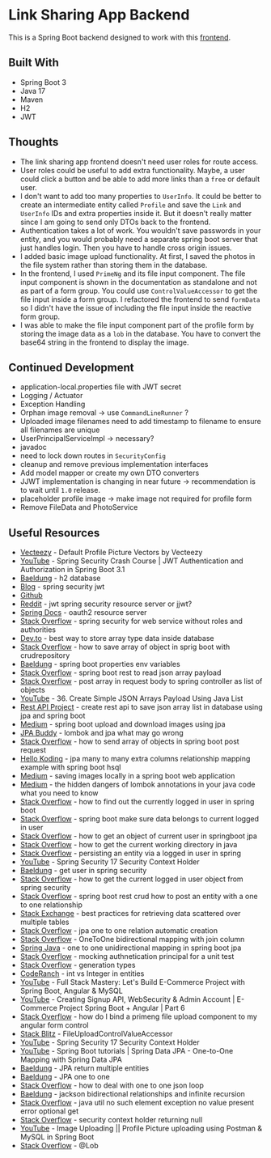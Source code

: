 # Link Sharing App Backend

This is a Spring Boot backend designed to work with this [frontend](https://github.com/jdegand/link-sharing-app-frontend).

## Built With

- Spring Boot 3
- Java 17
- Maven
- H2
- JWT

## Thoughts

- The link sharing app frontend doesn't need user roles for route access.  
- User roles could be useful to add extra functionality.  Maybe, a user could click a button and be able to add more links than a `free` or default user.  
- I don't want to add too many properties to `UserInfo`.  It could be better to create an intermediate entity called `Profile` and save the `Link` and `UserInfo` IDs and extra properties inside it.  But it doesn't really matter since I am going to send only DTOs back to the frontend.
- Authentication takes a lot of work.  You wouldn't save passwords in your entity, and you would probably need a separate spring boot server that just handles login.  Then you have to handle cross origin issues.  
- I added basic image upload functionality.  At first, I saved the photos in the file system rather than storing them in the database. 
- In the frontend, I used `PrimeNg` and its file input component.  The file input component is shown in the documentation as standalone and not as part of a form group.  You could use `ControlValueAccessor` to get the file input inside a form group.  I refactored the frontend to send `formData` so I didn't have the issue of including the file input inside the reactive form group.   
- I was able to make the file input component part of the profile form by storing the image data as a `lob` in the database.  You have to convert the base64 string in the frontend to display the image.  

## Continued Development

- application-local.properties file with JWT secret
- Logging / Actuator
- Exception Handling
- Orphan image removal -> use `CommandLineRunner` ?
- Uploaded image filenames need to add timestamp to filename to ensure all filenames are unique
- UserPrincipalServiceImpl -> necessary?
- javadoc
- need to lock down routes in `SecurityConfig`
- cleanup and remove previous implementation interfaces
- Add model mapper or create my own DTO converters 
- JJWT implementation is changing in near future -> recommendation is to wait until `1.0` release. 
- placeholder profile image -> make image not required for profile form
- Remove FileData and PhotoService

## Useful Resources

- [Vecteezy]("https://www.vecteezy.com/free-vector/default-profile-picture") - Default Profile Picture Vectors by Vecteezy
- [YouTube](https://www.youtube.com/watch?v=jQrExUrNbQE) - Spring Security Crash Course | JWT Authentication and Authorization in Spring Boot 3.1 
- [Baeldung](https://www.baeldung.com/spring-boot-h2-database) - h2 database
- [Blog](https://www.danvega.dev/blog/spring-security-jwt) - spring security jwt
- [Github](https://github.com/spring-projects/spring-security/issues/13446)
- [Reddit](https://www.reddit.com/r/SpringBoot/comments/18kkyqo/jwt_with_spring_security_resource_server_or_with/) - jwt spring security resource server or jjwt?
- [Spring Docs](https://docs.spring.io/spring-security/reference/servlet/oauth2/resource-server/index.html) - oauth2 resource server
- [Stack Overflow](https://stackoverflow.com/questions/60265755/spring-security-for-web-service-without-roles-and-authorities) - spring security for web service without roles and authorities
- [Dev.to](https://dev.to/mittalyashu/best-way-to-store-array-type-data-inside-database-3m09) - best way to store array type data inside database
- [Stack Overflow](https://stackoverflow.com/questions/72040490/how-to-save-array-of-object-in-sprig-boot-with-crudrepository) - how to save array of object in sprig boot with crudrepository
- [Baeldung](https://www.baeldung.com/spring-boot-properties-env-variables) - spring boot properties env variables
- [Stack Overflow](https://stackoverflow.com/questions/59089072/spring-boot-rest-to-read-json-array-payload) - spring boot rest to read json array payload
- [Stack Overflow](https://stackoverflow.com/questions/61895276/post-array-in-requestbody-to-spring-controller-as-list-of-objects) - post array in request body to spring controller as list of objects
- [YouTube](https://www.youtube.com/watch?v=4N2WghOYihs) - 36. Create Simple JSON Arrays Payload Using Java List
- [Rest API Project](https://restapiproject.com/create-restapi-to-save-json-array-list-in-database-using-jpa-and-spring-boot/) - create rest api to save json array list in database using jpa and spring boot
- [Medium](https://medium.com/shoutloudz/spring-boot-upload-and-download-images-using-jpa-b1c9ef174dc0) - spring boot upload and download images using jpa
- [JPA Buddy](https://jpa-buddy.com/blog/lombok-and-jpa-what-may-go-wrong/) - lombok and jpa what may go wrong
- [Stack Overflow](https://stackoverflow.com/questions/57557763/how-to-send-array-of-objects-in-spring-boot-post-request) - how to send array of objects in spring boot post request
- [Hello Koding](https://hellokoding.com/jpa-many-to-many-extra-columns-relationship-mapping-example-with-spring-boot-hsql/) - jpa many to many extra columns relationship mapping example with spring boot hsql
- [Medium](https://medium.com/@kkarththi15/saving-images-locally-in-a-spring-boot-web-application-01405a988bc7) - saving images locally in a spring boot web application
- [Medium](https://medium.com/@miguelangelperezdiaz444/the-hidden-dangers-of-lombok-annotations-in-your-java-code-what-you-need-to-know-8acdce2d6b89) - the hidden dangers of lombok annotations in your java code what you need to know
- [Stack Overflow](https://stackoverflow.com/questions/31159075/how-to-find-out-the-currently-logged-in-user-in-spring-boot) - how to find out the currently logged in user in spring boot
- [Stack Overflow](https://stackoverflow.com/questions/67951256/spring-boot-make-sure-data-belongs-to-current-logged-in-user) - spring boot make sure data belongs to current logged in user
- [Stack Overflow](https://stackoverflow.com/questions/72230836/how-to-get-an-object-of-current-user-in-spring-bootjpa) - how to get an object of current user in springboot jpa
- [Stack Overflow](https://stackoverflow.com/questions/4871051/how-to-get-the-current-working-directory-in-java) - how to get the current working directory in java
- [Stack Overflow](https://stackoverflow.com/questions/48303350/persisting-an-entity-via-a-logged-in-user-in-spring) - persisting an entity via a logged in user in spring
- [YouTube](https://www.youtube.com/watch?v=MlKT8IOTfcw&list=PLGXpHMFOMTTbCC4t6WSoKfVnUxHmyGXKJ&index=17) - Spring Security 17 Security Context Holder
- [Baeldung](https://www.baeldung.com/get-user-in-spring-security) - get user in spring security
- [Stack Overflow](https://stackoverflow.com/questions/32052076/how-to-get-the-current-logged-in-user-object-from-spring-security) - how to get the current logged in user object from spring security
- [Stack Overflow](https://stackoverflow.com/questions/51456096/spring-boot-rest-crud-how-to-post-an-entitiy-with-a-one-to-one-relationship) - spring boot rest crud how to post an entity with a one to one relationship
- [Stack Exchange](https://softwareengineering.stackexchange.com/questions/423121/best-practices-for-retrieving-data-scattered-over-multiple-tables) - best practices for retrieving data scattered over multiple tables
- [Stack Overflow](https://stackoverflow.com/questions/38168985/jpa-onetoone-relation-automatic-creation) - jpa one to one relation automatic creation
- [Stack Overflow](https://stackoverflow.com/questions/10687529/onetoone-bidirectional-mapping-with-joincolumn/10687818#10687818) - OneToOne bidirectional mapping with join column
- [Spring Java](https://springjava.com/spring-data-jpa/one-to-one-unidirectional-mapping-in-spring-boot-jpa) - one to one unidirectional mapping in spring boot jpa
- [Stack Overflow](https://stackoverflow.com/questions/64543266/mocking-authenticationprincipal-for-a-unit-test) - mocking authnetication principal for a unit test
- [Stack Overflow](https://stackoverflow.com/questions/20603638/what-is-the-use-of-annotations-id-and-generatedvaluestrategy-generationtype) - generation types
- [CodeRanch](https://coderanch.com/t/695720/databases/int-Integer-JPA-entity-Id) - int vs Integer in entities
- [YouTube](https://www.youtube.com/watch?v=k29A07LCRY8) - Full Stack Mastery: Let's Build E-Commerce Project with Spring Boot, Angular & MySQL 
- [YouTube](https://www.youtube.com/watch?v=pqahN8UDQOU&list=PLgYFT7gUQL8E6DmEySCcSdNvQlKVYfEd7&index=6) - Creating Signup API, WebSecurity & Admin Account | E-Commerce Project Spring Boot + Angular | Part 6
- [Stack Overflow](https://stackoverflow.com/questions/73295132/how-do-i-bind-a-primeng-file-upload-component-to-my-angular-form-control) - how do I bind a primeng file upload component to my angular form control
- [Stack Blitz](https://stackblitz.com/edit/jhcz9a?file=src%2Fapp%2FFileUploadControlValueAccessor.directive.ts) - FileUploadControlValueAccessor
- [YouTube](https://www.youtube.com/watch?v=MlKT8IOTfcw&t=91s) - Spring Security 17 Security Context Holder
- [YouTube](https://www.youtube.com/watch?v=lIxLNx4ciEo) - Spring Boot tutorials | Spring Data JPA - One-to-One Mapping with Spring Data JPA
- [Baeldung](https://www.baeldung.com/jpa-return-multiple-entities) - JPA return multiple entities
- [Baeldung](https://www.baeldung.com/jpa-one-to-one) - JPA one to one
- [Stack Overflow](https://stackoverflow.com/questions/60115021/how-to-deal-with-one-to-one-json-loop) - how to deal with one to one json loop
- [Baeldung](https://www.baeldung.com/jackson-bidirectional-relationships-and-infinite-recursion) - jackson bidirectional relationships and infinite recursion
- [Stack Overflow](https://stackoverflow.com/questions/49579531/java-util-nosuchelementexception-no-value-present-error-optional-get-in-jun) - java util no such element exception no value present error optional get
- [Stack Overflow](https://stackoverflow.com/questions/22191386/securitycontextholder-getcontext-getauthentication-returning-null) - security context holder returning null
- [YouTube](https://www.youtube.com/watch?v=vOWcbY7sjGM) - Image Uploading || Profile Picture uploading using Postman & MySQL in Spring Boot
- [Stack Overflow](https://stackoverflow.com/questions/29511133/what-is-the-significance-of-javax-persistence-lob-annotation-in-jpa) - @Lob